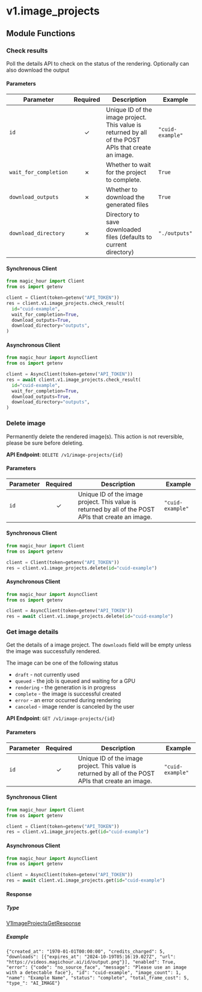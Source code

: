 # v1.image_projects

## Module Functions




<!-- CUSTOM DOCS START -->

### Check results <a name="check-result"></a>

Poll the details API to check on the status of the rendering. Optionally can also download the output

#### Parameters

| Parameter             | Required | Description                                                                                          | Example          |
| --------------------- | :------: | ---------------------------------------------------------------------------------------------------- | ---------------- |
| `id`                  |    ✓     | Unique ID of the image project. This value is returned by all of the POST APIs that create an image. | `"cuid-example"` |
| `wait_for_completion` |    ✗     | Whether to wait for the project to complete.                                                         | `True`           |
| `download_outputs`    |    ✗     | Whether to download the generated files                                                              | `True`           |
| `download_directory`  |    ✗     | Directory to save downloaded files (defaults to current directory)                                   | `"./outputs"`    |

#### Synchronous Client

```python
from magic_hour import Client
from os import getenv

client = Client(token=getenv("API_TOKEN"))
res = client.v1.image_projects.check_result(
  id="cuid-example",
  wait_for_completion=True,
  download_outputs=True,
  download_directory="outputs",
)

```

#### Asynchronous Client

```python
from magic_hour import AsyncClient
from os import getenv

client = AsyncClient(token=getenv("API_TOKEN"))
res = await client.v1.image_projects.check_result(
  id="cuid-example",
  wait_for_completion=True,
  download_outputs=True,
  download_directory="outputs",
)
```

<!-- CUSTOM DOCS END -->
### Delete image <a name="delete"></a>

Permanently delete the rendered image(s). This action is not reversible, please be sure before deleting.

**API Endpoint**: `DELETE /v1/image-projects/{id}`

#### Parameters

| Parameter | Required | Description | Example |
|-----------|:--------:|-------------|--------|
| `id` | ✓ | Unique ID of the image project. This value is returned by all of the POST APIs that create an image. | `"cuid-example"` |

#### Synchronous Client

```python
from magic_hour import Client
from os import getenv

client = Client(token=getenv("API_TOKEN"))
res = client.v1.image_projects.delete(id="cuid-example")

```

#### Asynchronous Client

```python
from magic_hour import AsyncClient
from os import getenv

client = AsyncClient(token=getenv("API_TOKEN"))
res = await client.v1.image_projects.delete(id="cuid-example")

```

### Get image details <a name="get"></a>

Get the details of a image project. The `downloads` field will be empty unless the image was successfully rendered.

The image can be one of the following status
- `draft` - not currently used
- `queued` - the job is queued and waiting for a GPU
- `rendering` - the generation is in progress
- `complete` - the image is successful created
- `error` - an error occurred during rendering
- `canceled` - image render is canceled by the user


**API Endpoint**: `GET /v1/image-projects/{id}`

#### Parameters

| Parameter | Required | Description | Example |
|-----------|:--------:|-------------|--------|
| `id` | ✓ | Unique ID of the image project. This value is returned by all of the POST APIs that create an image. | `"cuid-example"` |

#### Synchronous Client

```python
from magic_hour import Client
from os import getenv

client = Client(token=getenv("API_TOKEN"))
res = client.v1.image_projects.get(id="cuid-example")

```

#### Asynchronous Client

```python
from magic_hour import AsyncClient
from os import getenv

client = AsyncClient(token=getenv("API_TOKEN"))
res = await client.v1.image_projects.get(id="cuid-example")

```

#### Response

##### Type
[V1ImageProjectsGetResponse](/magic_hour/types/models/v1_image_projects_get_response.py)

##### Example
`{"created_at": "1970-01-01T00:00:00", "credits_charged": 5, "downloads": [{"expires_at": "2024-10-19T05:16:19.027Z", "url": "https://videos.magichour.ai/id/output.png"}], "enabled": True, "error": {"code": "no_source_face", "message": "Please use an image with a detectable face"}, "id": "cuid-example", "image_count": 1, "name": "Example Name", "status": "complete", "total_frame_cost": 5, "type_": "AI_IMAGE"}`


